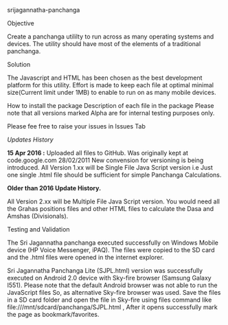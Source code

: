 srijagannatha-panchanga

Objective

Create a panchanga utililty to run across as many operating systems and devices. The utility should have most of the elements of a traditional panchanga.

Solution

The Javascript and HTML has been chosen as the best development platform for this utility. Effort is made to keep each file at optimal minimal size(Current limit under 1MB) to enable to run on as many mobile devices.

How to install the package
Description of each file in the package
Please note that all versions marked Alpha are for internal testing purposes only.

Please fee free to raise your issues in Issues Tab

*Updates History*

**15 Apr 2016 :** Uploaded all files to GitHub. Was originally kept at code.google.com
28/02/2011 New convension for versioning is being introduced. All Version 1.xx will be Single File Java Script version i.e Just one single .html file should be sufficient for simple Panchanga Calculations.


**Older than 2016 Update History.**

All Version 2.xx will be Multiple File Java Script version. You would need all the Grahas positions files and other HTML files to calculate the Dasa and Amshas (Divisionals).

Testing and Validation

The Sri Jagannatha panchanga executed successfully on Windows Mobile device (HP Voice Messenger, iPAQ). The files were copied to the SD card and the .html files were opened in the internet explorer.

Sri Jagannatha Panchanga Lite (SJPL.html) version was successfully executed on Android 2.0 device with Sky-fire browser (Samsung Galaxy I551). Please note that the default Android browser was not able to run the JavaScript files So, as alternative Sky-fire browser was used. Save the files in a SD card folder and open the file in Sky-fire using files command like file:///mnt/sdcard/panchanga/SJPL.html , After it opens successfully mark the page as bookmark/favorites.
